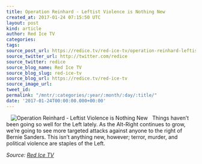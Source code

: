 ```yaml
---
title: Operation Reinhard - Leftist Violence is Nothing New
created_at: 2017-01-24 07:15:50 UTC
layout: post
kind: article
author: Red Ice TV
categories: 
tags: 
source_post_url: https://redice.tv/red-ice-tv/operation-reinhard-leftist-violence-is-nothing-new
source_twitter_url: http://twitter.com/redice
source_twitter: redice
source_blog_name: Red Ice TV
source_blog_slug: red-ice-tv
source_blog_url: https://redice.tv/red-ice-tv
source_image_url: 
tweet_id: 
permalink: "/mntr/:categories/:year/:month/:day/:title/"
date: '2017-01-24T00:00:00.000+00:00'
---
```

<img align="left" hspace="12" alt="Operation Reinhard - Leftist Violence is Nothing New" src="https://rdice.net/a/c/t/17/RIL-ep24-Leftist-Violence-Nothing-New.9cd7b47f.jpg"> Things haven&rsquo;t been going so well for the Left lately. As the Alt-Right continues to grow, we&rsquo;re going to see more targeted attacks against anyone to the right of Bernie Sanders. This isn&rsquo;t anything new, however; terror, murder, and political violence are staples of the Left.<div class="">
    <i>Source: <a href="https://redice.tv/red-ice-tv">Red Ice TV</a></i>
</div>
